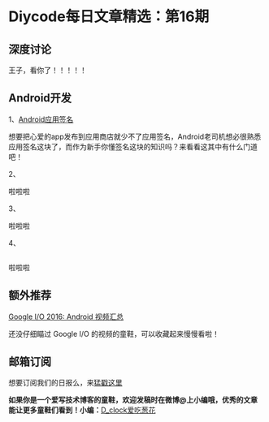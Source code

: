 # Diycode每日文章精选：第16期

## 深度讨论

[]()

王子，看你了！！！！！

## Android开发

1、[Android应用签名](https://github.com/AllenVork/Technology/blob/master/AndroidStudio/%E7%BB%99APP%E7%AD%BE%E5%90%8D.md)

想要把心爱的app发布到应用商店就少不了应用签名，Android老司机想必很熟悉应用签名这块了，而作为新手你懂签名这块的知识吗？来看看这其中有什么门道吧！

2、[]()

啦啦啦

3、[]()

啦啦啦

4、[]()

![]()

啦啦啦

## 额外推荐

[Google I/O 2016: Android 视频汇总](http://chinagdg.org/2016/05/google-io-2016-android/)

还没仔细瞄过 Google I/O 的视频的童鞋，可以收藏起来慢慢看啦！


## 邮箱订阅

想要订阅我们的日报么，来[猛戳这里](http://list.qq.com/cgi-bin/qf_invite?id=d469993d2c888e971c0fbb2309c4d84256968386b126b967)

**如果你是一个爱写技术博客的童鞋，欢迎发稿时在微博@上小编哦，优秀的文章能让更多童鞋们看到！小编：**[D_clock爱吃葱花](http://weibo.com/2480694892/profile?rightmod=1&wvr=6&mod=personinfo&is_all=1)